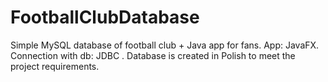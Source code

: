 # FootballClubDatabase
Simple MySQL database of football club + Java app for fans.
App: JavaFX.
Connection with db: JDBC .
Database is created in Polish to meet the project requirements. 
